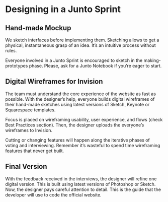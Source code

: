 Designing in a Junto Sprint
============

Hand-made Mockup
---------------

We sketch interfaces before implementing them. Sketching allows to get a physical, instantaneous grasp of an idea. It’s an intuitive process without rules. 

Everyone involved in a Junto Sprint is encouraged to sketch in the making-prototypes phase. Please, ask for a Junto Notebook if you’re eager to start.

Digital Wireframes for Invision
---------------

The team must understand the core experience of the website as fast as possible. With the designer’s help, everyone builds digital wireframes of their hand-made sketches using latest versions of Sketch, Keynote or Squarespace templates. 

Focus is placed on wireframing usability, user experience, and flows (check Best Practices section). Then, the designer uploads the everyone’s wireframes to Invision.

Cutting or changing features will happen along the iterative phases of voting and interviewing. Remember it’s wasteful to spend time wireframing features that never get built.

Final Version
---------------

With the feedback received in the interviews, the designer will refine one digital version. This is built using latest versions of Photoshop or Sketch. Now, the designer pays careful attention to detail. This is the guide that the developer will use to code the official website.







